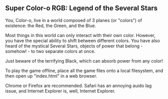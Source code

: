 ## Super Color-o RGB: Legend of the Several Stars

You, Color-o, live in a world composed of 3 planes (or "colors") of existence: the Red, the Green, and the Blue.

Most things in this world can only interact with their own color. However, you have the special ability to shift between different colors. You have also heard of the mystical Several Stars, objects of power that belong - somehow! - to two separate colors at once.

Just beware of the terrifying Black, which can absorb power from any color!


To play the game offline, place all the game files onto a local filesystem, and then open up "index.html" in a web browser.

Chrome or Firefox are recommended. Safari has an annoying auido lag issue, and Internet Explorer is, well, Internet Explorer.
